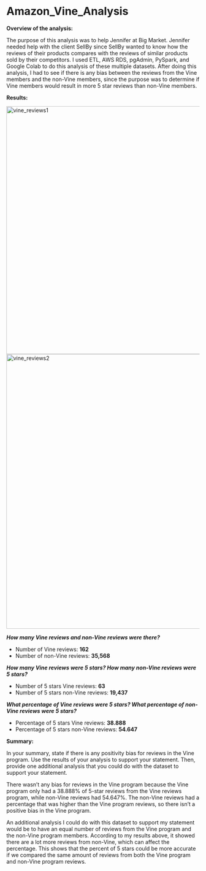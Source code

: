 # Amazon_Vine_Analysis
**Overview of the analysis:**

The purpose of this analysis was to help Jennifer at Big Market. Jennifer needed help with the client SellBy since SellBy wanted to know how the reviews of their products compares with the reviews of similar products sold by their competitors. I used ETL, AWS RDS, pgAdmin, PySpark, and Google Colab to do this analysis of these multiple datasets. After doing this analysis, I had to see if there is any bias between the reviews from the Vine members and the non-Vine members, since the purpose was to determine if Vine members would result in more 5 star reviews than non-Vine members.

**Results:**

<img width="647" alt="vine_reviews1" src="https://user-images.githubusercontent.com/79742633/124380365-27147780-dc71-11eb-947a-de7221b014c0.png">
<img width="717" alt="vine_reviews2" src="https://user-images.githubusercontent.com/79742633/124380366-28de3b00-dc71-11eb-97a0-679ab3d7ab8c.png">

**_How many Vine reviews and non-Vine reviews were there?_**

- Number of Vine reviews: **162**
- Number of non-Vine reviews: **35,568**

**_How many Vine reviews were 5 stars? How many non-Vine reviews were 5 stars?_**
- Number of 5 stars Vine reviews: **63**
- Number of 5 stars non-Vine reviews: **19,437**

**_What percentage of Vine reviews were 5 stars? What percentage of non-Vine reviews were 5 stars?_**
- Percentage of 5 stars Vine reviews: **38.888**
- Percentage of 5 stars non-Vine reviews: **54.647**

**Summary:**

In your summary, state if there is any positivity bias for reviews in the Vine program. Use the results of your analysis to support your statement. Then, provide one additional analysis that you could do with the dataset to support your statement.

There wasn’t any bias for reviews in the Vine program because the Vine program only had a 38.888% of 5-star reviews from the Vine reviews program, while non-Vine reviews had 54.647%. The non-Vine reviews had a percentage that was higher than the Vine program reviews, so there isn’t a positive bias in the Vine program.

An additional analysis I could do with this dataset to support my statement would be to have an equal number of reviews from the Vine program and the non-Vine program members. According to my results above, it showed there are a lot more reviews from non-Vine, which can affect the percentage. This shows that the percent of 5 stars could be more accurate if we compared the same amount of reviews from both the Vine program and non-Vine program reviews.
